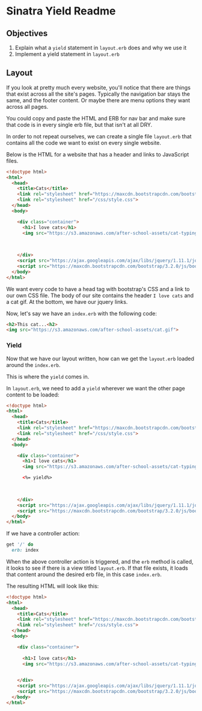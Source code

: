 # Sinatra Yield Readme

## Objectives

1. Explain what a `yield` statement in `layout.erb` does and why we use it
2. Implement a yield statement in `layout.erb`

## Layout

If you look at pretty much every website, you'll notice that there are things that exist across all the site's pages. Typically the navigation bar stays the same, and the footer content. Or maybe there are menu options they want across all pages.

You could copy and paste the HTML and ERB for nav bar and make sure that code is in every single erb file, but that isn't at all DRY.

In order to not repeat ourselves, we can create a single file `layout.erb` that contains all the code we want to exist on every single website.


Below is the HTML for a website that has a header and links to JavaScript files.

```html
<!doctype html>
<html>
  <head>
    <title>Cats</title>
    <link rel="stylesheet" href="https://maxcdn.bootstrapcdn.com/bootstrap/3.2.0/css/bootstrap.min.css">
    <link rel="stylesheet" href="/css/style.css">
  </head>
  <body>

    <div class="container">
      <h1>I love cats</h1>
      <img src="https://s3.amazonaws.com/after-school-assets/cat-typing.gif">
      

      
    </div>
    <script src="https://ajax.googleapis.com/ajax/libs/jquery/1.11.1/jquery.min.js"></script>
    <script src="https://maxcdn.bootstrapcdn.com/bootstrap/3.2.0/js/bootstrap.min.js"></script>
  </body>
</html>
``` 

We want every code to have a head tag with bootstrap's CSS and a link to our own CSS file. The body of our site contains the header `I love cats` and a cat gif. At the bottom, we have our jquery links. 

Now, let's say we have an `index.erb` with the following code:

```html
<h2>This cat...<h2>
<img src="https://s3.amazonaws.com/after-school-assets/cat.gif">
```

### Yield

Now that we have our layout written, how can we get the `layout.erb` loaded around the `index.erb`. 

This is where the `yield` comes in.

In `layout.erb`, we need to add a `yield` wherever we want the other page content to be loaded:

```html
<!doctype html>
<html>
  <head>
    <title>Cats</title>
    <link rel="stylesheet" href="https://maxcdn.bootstrapcdn.com/bootstrap/3.2.0/css/bootstrap.min.css">
    <link rel="stylesheet" href="/css/style.css">
  </head>
  <body>

    <div class="container">
      <h1>I love cats</h1>
      <img src="https://s3.amazonaws.com/after-school-assets/cat-typing.gif">

      <%= yield%>
      

      
    </div>
    <script src="https://ajax.googleapis.com/ajax/libs/jquery/1.11.1/jquery.min.js"></script>
    <script src="https://maxcdn.bootstrapcdn.com/bootstrap/3.2.0/js/bootstrap.min.js"></script>
  </body>
</html>
```

If we have a controller action:

```ruby
get '/' do 
  erb: index
```

When the above controller action is triggered, and the `erb` method is called, it looks to see if there is a view titled `layout.erb`. If that file exists, it loads that content around the desired erb file, in this case `index.erb`.

The resulting HTML will look like this:

```html
<!doctype html>
<html>
  <head>
    <title>Cats</title>
    <link rel="stylesheet" href="https://maxcdn.bootstrapcdn.com/bootstrap/3.2.0/css/bootstrap.min.css">
    <link rel="stylesheet" href="/css/style.css">
  </head>
  <body>

    <div class="container">
      
      <h1>I love cats</h1>
      <img src="https://s3.amazonaws.com/after-school-assets/cat-typing.gif">

  
    </div>
    <script src="https://ajax.googleapis.com/ajax/libs/jquery/1.11.1/jquery.min.js"></script>
    <script src="https://maxcdn.bootstrapcdn.com/bootstrap/3.2.0/js/bootstrap.min.js"></script>
  </body>
</html>
```

